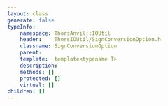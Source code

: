 ```yaml
---
layout: class
generate: false
typeInfo:
    namespace: ThorsAnvil::IOUtil
    header:    ThorsIOUtil/SignConversionOption.h
    classname: SignConversionOption
    parent:    
    template:  template<typename T>
    description: 
    methods: []
    protected: []
    virtual: []
children: []
---
```

